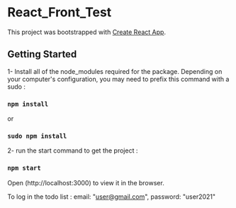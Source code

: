 # React_Front_Test
This project was bootstrapped with [Create React App](https://github.com/facebook/create-react-app).

## Getting Started

1- Install all of the node_modules required for the package. Depending on your computer's configuration, you may need to prefix this command with a sudo : 


### `npm install`
or
### `sudo npm install`

2- run the start command to get the project :
### `npm start`
Open (http://localhost:3000) to view it in the browser.

To log in the todo list : email: "user@gmail.com",
    password: "user2021"
